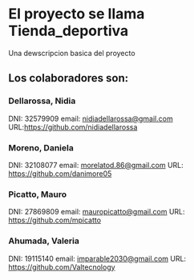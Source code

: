 # El proyecto se llama Tienda_deportiva
Una dewscripcion basica del proyecto

## Los colaboradores son:
### Dellarossa, Nidia 
DNI: 32579909
email: nidiadellarossa@gmail.com
URL:https://github.com/nidiadellarossa

### Moreno, Daniela
DNI: 32108077
email: morelatod.86@gmail.com
URL: https://github.com/danimore05

### Picatto, Mauro
DNI: 27869809
email: mauropicatto@gmail.com
URL: https://github.com/mpicatto

### Ahumada, Valeria
DNI: 19115140
email: imparable2030@gmail.com
URL: https://github.com/Valtecnology

